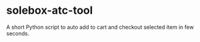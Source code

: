 # solebox-atc-tool
A short Python script to auto add to cart and checkout selected item in few seconds.
